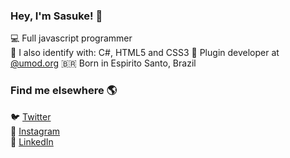 ### Hey, I'm Sasuke! 👋

💻 Full javascript programmer <br>
🧪 I also identify with: C#, HTML5 and CSS3
👷 Plugin developer at [@umod.org](https://umod.org/user/Obito)
🇧🇷 Born in Espirito Santo, Brazil <br>

### Find me elsewhere 🌎

🐦 [Twitter](https://twitter.com/sasukesz) <br>
📸 [Instagram](https://instagram.com/david.kns) <br>
💼 [LinkedIn](https://www.linkedin.com/in/sasuke-uchiha-5a0202201/) <br>
